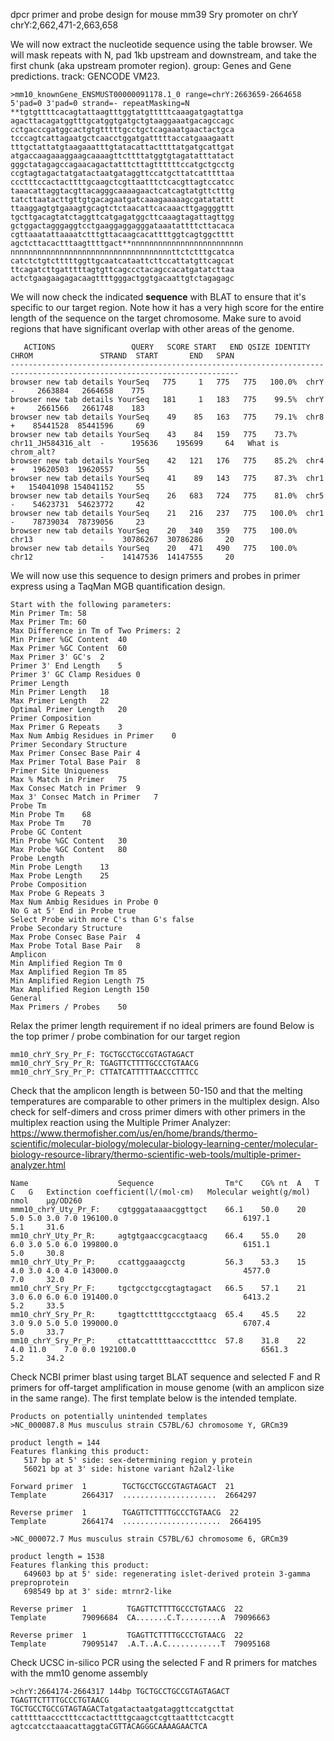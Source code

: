 
dpcr primer and probe design for mouse mm39 Sry promoter on chrY
chrY:2,662,471-2,663,658

We will now extract the nucleotide sequence using the table browser. We will mask repeats with N, pad 1kb upstream and downstream, and take the first chunk (aka upstream promoter region). group: Genes and Gene predictions. track: GENCODE VM23. 
```
>mm10_knownGene_ENSMUST00000091178.1_0 range=chrY:2663659-2664658 5'pad=0 3'pad=0 strand=- repeatMasking=N
**tgtgttttcacagtattaagtttggtatgtttttcaaagatgagtattga
agacttacagatggtttgcatggtgatgctgtaaggaaatgacagccagc
cctgacccgatggcactgtgtttttgcctgctcagaaatgaactactgca
tcccagtcattagaatgctcaacctggatgatttttaccatgaaagaatt
tttgctattatgtaagaaatttgtatacattacttttatgatgcattgat
atgaccaagaaaggaagcaaaagttcttttatggtgtagatatttatact
gggctatagagccagaacagactatttcttagttttttccatgctgcctg
ccgtagtagactatgatactaatgataggttccatgcttatcatttttaa
ccctttccactacttttgcaagctcgttaatttctcacgttagtccatcc
taaacattaggtacgttacagggcaaaagaactcatcagtatgttctttg
tatcttaatacttgttgtgacagaatgatcaaagaaaaagcgatatattt
ttaaggagtgtgaaagtgcagtctctaacattcacaaacttgaggggttt
tgcttgacagtatctaggttcatgagatggcttcaaagtagattagttgg
gctggactagggaggtcctgaaggaggagggataaatattttcttacaca
cgttaaatattaaaatctttgttacaagcacattttggtcagtggctttt
agctcttacactttaagttttgact**nnnnnnnnnnnnnnnnnnnnnnnnn
nnnnnnnnnnnnnnnnnnnnnnnnnnnnnnnnnnnnttctctttgcatca
catctctgtctttttggttgcaatcataattcttccattatgttcagcat
ttcagatcttgatttttagtgttcagccctacagccacatgatatcttaa
actctgaagaagagacaagttttgggactggtgacaattgtctagagagc
```
We will now check the indicated **sequence** with BLAT to ensure that it's specific to our target region. Note how it has a very high score for the entire length of the sequence on the target chromosome. Make sure to avoid regions that have significant overlap with other areas of the genome.
```
   ACTIONS                 QUERY   SCORE START   END QSIZE IDENTITY  CHROM               STRAND  START       END   SPAN
-------------------------------------------------------------------------------------------------------------------------
browser new tab details YourSeq   775     1   775   775   100.0%  chrY                -     2663884   2664658    775
browser new tab details YourSeq   181     1   183   775    99.5%  chrY                +     2661566   2661748    183
browser new tab details YourSeq    49    85   163   775    79.1%  chr8                +    85441528  85441596     69
browser new tab details YourSeq    43    84   159   775    73.7%  chr11_JH584316_alt  -      195636    195699     64   What is chrom_alt?
browser new tab details YourSeq    42   121   176   775    85.2%  chr4                +    19620503  19620557     55
browser new tab details YourSeq    41    89   143   775    87.3%  chr1                +   154041098 154041152     55
browser new tab details YourSeq    26   683   724   775    81.0%  chr5                -    54623731  54623772     42
browser new tab details YourSeq    21   216   237   775   100.0%  chr1                -    78739034  78739056     23
browser new tab details YourSeq    20   340   359   775   100.0%  chr13               -    30786267  30786286     20
browser new tab details YourSeq    20   471   490   775   100.0%  chr12               -    14147536  14147555     20
```

We will now use this sequence to design primers and probes in primer express using a TaqMan MGB quantification design. 
```
Start with the following parameters:
Min Primer Tm: 58
Max Primer Tm: 60
Max Difference in Tm of Two Primers: 2
Min Primer %GC Content	40
Max Primer %GC Content	60
Max Primer 3' GC's	2
Primer 3' End Length	5
Primer 3' GC Clamp Residues	0
Primer Length	
Min Primer Length	18
Max Primer Length	22
Optimal Primer Length	20
Primer Composition	
Max Primer G Repeats	3
Max Num Ambig Residues in Primer	0
Primer Secondary Structure	
Max Primer Consec Base Pair	4
Max Primer Total Base Pair	8
Primer Site Uniqueness	
Max % Match in Primer	75
Max Consec Match in Primer	9
Max 3' Consec Match in Primer	7
Probe Tm	
Min Probe Tm	68
Max Probe Tm	70
Probe GC Content	
Min Probe %GC Content	30
Max Probe %GC Content	80
Probe Length	
Min Probe Length	13
Max Probe Length	25
Probe Composition	
Max Probe G Repeats	3
Max Num Ambig Residues in Probe	0
No G at 5' End in Probe	true
Select Probe with more C's than G's	false
Probe Secondary Structure	
Max Probe Consec Base Pair	4
Max Probe Total Base Pair	8
Amplicon	
Min Amplified Region Tm	0
Max Amplified Region Tm	85
Min Amplified Region Length	75
Max Amplified Region Length	150
General	
Max Primers / Probes	50
```
Relax the primer length requirement if no ideal primers are found
Below is the top primer / probe combination for our target region

```
mm10_chrY_Sry_Pr_F: TGCTGCCTGCCGTAGTAGACT
mm10_chrY_Sry_Pr_R: TGAGTTCTTTTGCCCTGTAACG
mm10_chrY_Sry_Pr_P: CTTATCATTTTTAACCCTTTCC
```

Check that the amplicon length is between 50-150 and that the melting temperatures are comparable to other primers in the multiplex design. Also check for self-dimers and cross primer dimers with other primers in the multiplex reaction using the Multiple Primer Analyzer: https://www.thermofisher.com/us/en/home/brands/thermo-scientific/molecular-biology/molecular-biology-learning-center/molecular-biology-resource-library/thermo-scientific-web-tools/multiple-primer-analyzer.html

```
Name                	Sequence              	Tm°C	CG%	nt	A	T	C	G	Extinction coefficient(l/(mol·cm)	Molecular weight(g/mol)	nmol	µg/OD260
mmm10_chrY_Uty_Pr_F:	cgtgggataaaacggttgct  	66.1	50.0	20	5.0	5.0	3.0	7.0	196100.0                         	6197.1                 	5.1 	31.6
mm10_chrY_Uty_Pr_R: 	agtgtgaaccgcacgtaacg  	66.4	55.0	20	6.0	3.0	5.0	6.0	199800.0                         	6151.1                 	5.0 	30.8
mm10_chrY_Uty_Pr_P: 	ccattggaaagcctg       	56.3	53.3	15	4.0	3.0	4.0	4.0	143000.0                         	4577.0                 	7.0 	32.0
mm10_chrY_Sry_Pr_F: 	tgctgcctgccgtagtagact 	66.5	57.1	21	3.0	6.0	6.0	6.0	191400.0                         	6413.2                 	5.2 	33.5
mm10_chrY_Sry_Pr_R: 	tgagttcttttgccctgtaacg	65.4	45.5	22	3.0	9.0	5.0	5.0	199000.0                         	6707.4                 	5.0 	33.7
mm10_chrY_Sry_Pr_P: 	cttatcatttttaaccctttcc	57.8	31.8	22	4.0	11.0	7.0	0.0	192100.0                         	6561.3                 	5.2 	34.2

```

Check NCBI primer blast using target BLAT sequence and selected F and R primers for off-target amplification in mouse genome (with an amplicon size in the same range). The first template below is the intended template. 
```
Products on potentially unintended templates
>NC_000087.8 Mus musculus strain C57BL/6J chromosome Y, GRCm39

product length = 144
Features flanking this product:
   517 bp at 5' side: sex-determining region y protein
   56021 bp at 3' side: histone variant h2al2-like

Forward primer  1        TGCTGCCTGCCGTAGTAGACT  21
Template        2664317  .....................  2664297

Reverse primer  1        TGAGTTCTTTTGCCCTGTAACG  22
Template        2664174  ......................  2664195

>NC_000072.7 Mus musculus strain C57BL/6J chromosome 6, GRCm39

product length = 1538
Features flanking this product:
   649603 bp at 5' side: regenerating islet-derived protein 3-gamma preproprotein
   698549 bp at 3' side: mtrnr2-like

Reverse primer  1         TGAGTTCTTTTGCCCTGTAACG  22
Template        79096684  CA.......C.T.........A  79096663

Reverse primer  1         TGAGTTCTTTTGCCCTGTAACG  22
Template        79095147  .A.T..A.C............T  79095168
```

Check UCSC in-silico PCR using the selected F and R primers for matches with the mm10 genome assembly
```
>chrY:2664174-2664317 144bp TGCTGCCTGCCGTAGTAGACT TGAGTTCTTTTGCCCTGTAACG
TGCTGCCTGCCGTAGTAGACTatgatactaatgataggttccatgcttat
catttttaaccctttccactacttttgcaagctcgttaatttctcacgtt
agtccatcctaaacattaggtaCGTTACAGGGCAAAAGAACTCA

```






